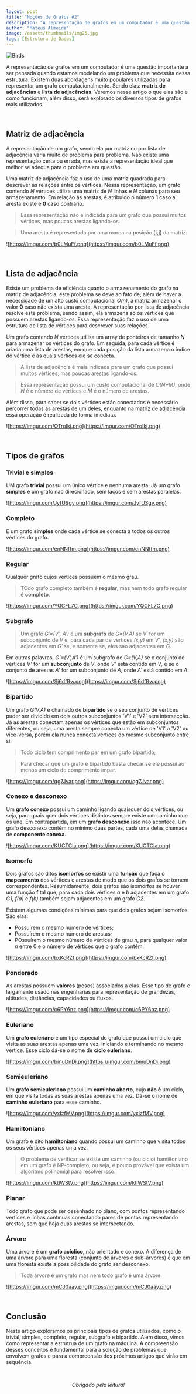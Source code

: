 ```yaml
---
layout: post
title: "Noções de Grafos #2"
description: "A representação de grafos em um computador é uma questão importante a ser pensada quando estamos modelando um problema que necessita dessa estrutura..."
author: "Mateus Almeida"
image: /assets/thumbnails/img25.jpg
tags: [Estrutura de Dados]
---
```


![Birds](/assets/thumbnails/img25.jpg)

A representação de grafos em um computador é uma questão importante a ser pensada quando estamos modelando um problema que necessita dessa estrutura. Existem duas abordagens muito populares utilizadas para representar um grafo computacionalmente. Sendo elas: **matriz de adjacências** e **lista de adjacências**. Veremos nesse artigo o que elas são e como funcionam, além disso, será explorado os diversos tipos de grafos mais utilizados.

<br>

## Matriz de adjacência

A representação de um grafo, sendo ela por matriz ou por lista de adjacência varia muito de problema para problema. Não existe uma representação certa ou errada, mas existe a representação ideal que melhor se adequa para o problema em questão.

Uma matriz de adjacência faz o uso de uma matriz quadrada para descrever as relações entre os vértices. Nessa representação, um grafo contendo *N* vértices utiliza uma matriz de *N* linhas e *N* colunas para seu armazenamento. Em relação ás arestas, é atribuido o número **1** caso a aresta existe e **0** caso contrário.

> Essa representação não é indicada para um grafo que possui muitos vértices, mas poucas arestas ligando-os.

> Uma aresta é representada por uma marca na posição **[i,j]** da matriz.

![https://imgur.com/b0LMuFf.png](https://imgur.com/b0LMuFf.png)

<br>

## Lista de adjacência

Existe um problema de eficiência quanto o armazenamento do grafo na matriz de adjacência, este problema se deve ao fato de, além de haver a necessidade de um alto custo computacional *O(n)*, a matriz armazenar o valor **0** caso não exista uma aresta. A representação por lista de adjacência resolve este problema, sendo assim, ela armazena só os vértices que possuem arestas ligando-os. Essa representação faz o uso de uma estrutura de lista de vértices para descrever suas relações. 

Um grafo contendo *N* vértices utiliza um array de ponteiros de tamanho *N* para armazenar os vértices do grafo. Em seguida, para cada vértice é criada uma lista de arestas, em que cada posição da lista armazena o índice do vértice e as quais vértices ele se conecta. 

> A lista de adjacência é mais indicada para um grafo que possui muitos vértices, mas poucas arestas ligando-os.

> Essa representação possui um custo computacional de *O(N+M)*, onde *N* é o número de vértices e *M* é o número de arestas.

Além disso, para saber se dois vértices estão conectados é necessário percorrer todas as arestas de um deles, enquanto na matriz de adjacência essa operação é realizada de forma imediata.

![https://imgur.com/OTroIkj.png](https://imgur.com/OTroIkj.png)

<br>

## Tipos de grafos

### Trivial e simples

UM grafo **trivial** possui um único vértice e nenhuma aresta. Já um grafo **simples** é um grafo não direcionado, sem laços e sem arestas paralelas.

![https://imgur.com/JyfUSgv.png](https://imgur.com/JyfUSgv.png)

### Completo

É um grafo **simples** onde cada vértice se conecta a todos os outros vértices do grafo.

![https://imgur.com/enNNffm.png](https://imgur.com/enNNffm.png)

### Regular

Qualquer grafo cujos vértices possuem o mesmo grau.

> TOdo grafo completo também é **regular**, mas nem todo grafo regular é **completo**.

![https://imgur.com/YQCFL7C.png](https://imgur.com/YQCFL7C.png)

### Subgrafo

> Um grafo *G′=(V′, A′)* é um **subgrafo** de *G=(V,A)* se *V′* for um subconjunto
de *V* e, para cada par de vertices *(x,y)* em *V′*, *(x,y)* são adjacentes em *G′* se, e somente se, eles sao adjacentes em *G*.

Em outras palavras, *G'=(V',A')* é um subgrafo de *G=(V,A)* se o conjunto de vértices *V'* for um **subconjunto** de *V*, onde *V'* está contido em *V*, e se o conjunto de arestas *A'* for um subconjunto de *A*, onde *A'* está contido em *A*.

![https://imgur.com/Sj6dfRw.png](https://imgur.com/Sj6dfRw.png)

### Bipartido

Um grafo *G(V,A)* é chamado de **bipartido** se o seu conjunto de vértices puder ser dividido em dois outros subconjuntos 'V1' e 'V2' sem intersecção. Já as arestas conectam apenas os vértices que estão em subconjuntos diferentes, ou seja, uma aresta sempre conecta um vértice de 'V1' a 'V2' ou vice-versa, porém ela nunca conecta vértices do mesmo subconjunto entre si.

> Todo ciclo tem comprimento par em um grafo bipartido;

> Para checar que um grafo é bipartido basta checar se ele possui ao menos um ciclo de comprimento ímpar.

![https://imgur.com/qg7Jvar.png](https://imgur.com/qg7Jvar.png)

### Conexo e desconexo

Um **grafo conexo** possui um caminho ligando quaisquer dois vértices, ou seja, para quais quer dois vértices distintos sempre existe um caminho que os une. Em contrapartida, em um **grafo desconexo** isso não acontece. Um grafo desconexo contém no mínimo duas partes, cada uma delas chamada de **componente conexa**.

![https://imgur.com/KUCTCIa.png](https://imgur.com/KUCTCIa.png)

### Isomorfo

Dois grafos são ditos **isomorfos** se existir uma **função** que faça o **mapeamento** dos vértices e arestas de modo que os dois grafos se tornem correspondentes. Resumidamente, dois grafos são isomorfos se houver uma função **f** tal que, para cada dois vértices *a* e *b* adjacentes em um grafo *G1*, *f(a)* e *f(b)* também sejam adjacentes em um grafo *G2*.

Existem algumas condições mínimas para que dois grafos sejam isomorfos. São elas:

- Possuírem o mesmo número de vértices;
- Possuírem o mesmo número de arestas;
- POssuírem o mesmo número de vértices de grau *n*, para qualquer valor *n* entre 0 e o número de vértices que o grafo contém.

![https://imgur.com/bxKcRZt.png](https://imgur.com/bxKcRZt.png)

### Ponderado

As arestas possuem **valores** (pesos) associados a elas. Esse tipo de grafo e largamente usado nas engenharias para representação de grandezas, altitudes, distâncias, capacidades ou fluxos.

![https://imgur.com/c6PY6nz.png](https://imgur.com/c6PY6nz.png)

### Euleriano

Um **grafo euleriano**  ́e um tipo especial de grafo que possui um ciclo que visita as suas arestas apenas uma vez, iniciando e terminando no mesmo vertice. Esse ciclo dá-se o nome de **ciclo euleriano**.

![https://imgur.com/bmuDnDi.png](https://imgur.com/bmuDnDi.png)

### Semieuleriano

Um **grafo semieuleriano** possui um **caminho aberto**, cujo **não é** um ciclo, em que visita todas as suas arestas apenas uma vez. Dá-se o nome de **caminho euleriano** para esse caminho.

![https://imgur.com/yxIzfMV.png](https://imgur.com/yxIzfMV.png)

### Hamiltoniano

Um grafo é dito **hamiltoniano** quando possui um caminho que visita todos os seus vértices apenas uma vez.

> O problema de verificar se existe um caminho (ou ciclo) hamiltoniano em um grafo é NP-completo, ou seja, é pouco provável que exista um algoritmo polinomial para resolver isso.

![https://imgur.com/ktlWStV.png](https://imgur.com/ktlWStV.png)

### Planar

Todo grafo que pode ser desenhado no plano, com pontos representando vertices e linhas contınuas conectando pares de pontos representando arestas, sem que haja duas arestas se intersectando.

### Árvore

Uma árvore é um **grafo acíclico**, não orientado e conexo. A diferença de uma árvore para uma floresta (conjunto de árvores e sub-árvores) é que em uma floresta existe a possibilidade do grafo ser desconexo.

> Toda árvore é um grafo mas nem todo grafo é uma árvore.

![https://imgur.com/mCJ0aay.png](https://imgur.com/mCJ0aay.png)

<br>

## Conclusão

Neste artigo exploramos os principais tipos de grafos utilizados, como o trivial, simples, completo, regular, subgrafo e bipartido. Além disso, vimos como representar a estrutrua de um grafo na máquina. A compreensão desses conceitos é fundamental para a solução de problemas que envolvem grafos e para a compreensão dos próximos artigos que virão em sequência.

<br><center><i>Obrigado pela leitura!</i></center>